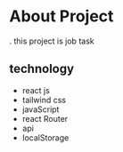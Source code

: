 # About Project

. this project is job task

## technology

- react js
- tailwind css
- javaScript
- react Router
- api
- localStorage
